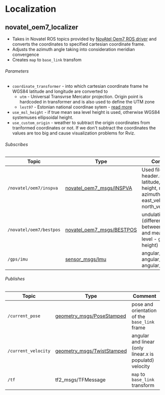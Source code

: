 # Localization

## novatel_oem7_localizer

* Takes in Novatel ROS topics provided by [NovAtel Oem7 ROS driver](http://wiki.ros.org/novatel_oem7_driver) and converts the coordinates to specified cartesian coordinate frame.
* Adjusts the azimuth angle taking into consideration meridian convergence
* Creates `map` to `base_link` transfom

###### Parameters

* `coordinate_transformer` - into which cartesian coordinate frame he WGS84 latitude and longitude are converted to
  * `utm` - Universal Transvrse Mercator projection. Origin point is hardcoded in transformer and is also used to define the UTM zone
  * `lest97` - Estonian national coordinae sytem - [read more](https://epsg.io/3301)
* `use_msl_height` - if true mean sea level height is used, otherwise WGS84 systemuses ellipsoidal height.
* `use_custom_origin` - weather to subtract the origin coordinates from tranformed coordinates or not. If we don't subtract the coordinates the values are too big and cause visualization problems for Rviz.

###### Subscribes

| Topic | Type | Comment |
| --- | --- | --- |
| `/novatel/oem7/inspva` | [novatel_oem7_msgs/INSPVA](https://docs.novatel.com/OEM7/Content/SPAN_Logs/INSPVA.htm) | Used fileds: header.stamp, latitude, longitude, height, roll, pitch, azimuth, east_velocity, north_velocity |
| `/novatel/oem7/bestpos` | [novatel_oem7_msgs/BESTPOS](http://docs.ros.org/en/jade/api/novatel_msgs/html/msg/BESTPOS.html)  | undulation (difference between ellipsoid and mean sea level - geoid - height) |
| `/gps/imu` | [sensor_msgs/Imu](http://docs.ros.org/en/melodic/api/sensor_msgs/html/msg/Imu.html) | angular_velocity.x, angular_velocity.y, angular_velocity.z |

###### Publishes

| Topic | Type | Comment |
| --- | --- | --- |
| `/current_pose` | [geometry_msgs/PoseStamped](http://docs.ros.org/en/noetic/api/geometry_msgs/html/msg/PoseStamped.html) | pose and orientation of the `base_link` frame |
| `/current_velocity` | [geometry_msgs/TwistStamped](http://docs.ros.org/en/noetic/api/geometry_msgs/html/msg/TwistStamped.html) | angular and linear (only linear.x is populatd) velocity |
| `/tf` | tf2_msgs/TFMessage | `map` to `base_link` transform |